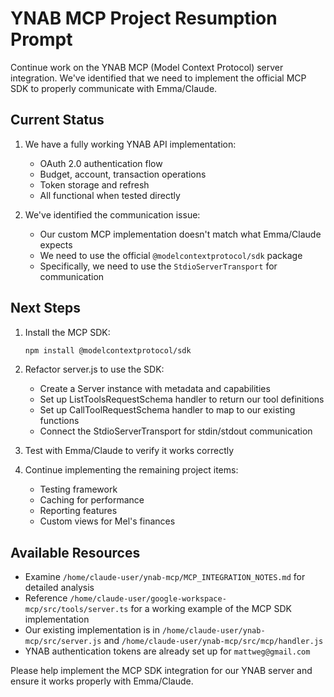 # YNAB MCP Project Resumption Prompt

Continue work on the YNAB MCP (Model Context Protocol) server integration. We've identified that we need to implement the official MCP SDK to properly communicate with Emma/Claude.

## Current Status

1. We have a fully working YNAB API implementation:
   - OAuth 2.0 authentication flow
   - Budget, account, transaction operations
   - Token storage and refresh
   - All functional when tested directly

2. We've identified the communication issue:
   - Our custom MCP implementation doesn't match what Emma/Claude expects
   - We need to use the official `@modelcontextprotocol/sdk` package
   - Specifically, we need to use the `StdioServerTransport` for communication

## Next Steps

1. Install the MCP SDK:
   ```bash
   npm install @modelcontextprotocol/sdk
   ```

2. Refactor server.js to use the SDK:
   - Create a Server instance with metadata and capabilities
   - Set up ListToolsRequestSchema handler to return our tool definitions
   - Set up CallToolRequestSchema handler to map to our existing functions
   - Connect the StdioServerTransport for stdin/stdout communication

3. Test with Emma/Claude to verify it works correctly

4. Continue implementing the remaining project items:
   - Testing framework
   - Caching for performance
   - Reporting features
   - Custom views for Mel's finances

## Available Resources

- Examine `/home/claude-user/ynab-mcp/MCP_INTEGRATION_NOTES.md` for detailed analysis
- Reference `/home/claude-user/google-workspace-mcp/src/tools/server.ts` for a working example of the MCP SDK implementation
- Our existing implementation is in `/home/claude-user/ynab-mcp/src/server.js` and `/home/claude-user/ynab-mcp/src/mcp/handler.js`
- YNAB authentication tokens are already set up for `mattweg@gmail.com`

Please help implement the MCP SDK integration for our YNAB server and ensure it works properly with Emma/Claude.